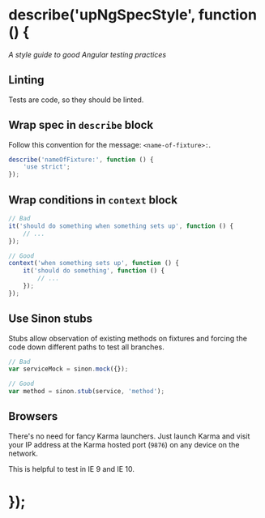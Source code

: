 # describe('upNgSpecStyle', function () {

*A style guide to good Angular testing practices*

## Linting

Tests are code, so they should be linted.

## Wrap spec in `describe` block

Follow this convention for the message: `<name-of-fixture>:`.

```javascript
describe('nameOfFixture:', function () {
    'use strict';
});
```

## Wrap conditions in `context` block

```javascript
// Bad
it('should do something when something sets up', function () {
    // ...
});

// Good
context('when something sets up', function () {
    it('should do something', function () {
        // ...
    });
});
```

## Use Sinon stubs

Stubs allow observation of existing methods on fixtures and forcing the code down different paths to test all branches.

```javascript
// Bad
var serviceMock = sinon.mock({});

// Good
var method = sinon.stub(service, 'method');
```

## Browsers

There's no need for fancy Karma launchers. Just launch Karma and visit your IP address at the Karma hosted port (`9876`) on any device on the network.

This is helpful to test in IE 9 and IE 10.

# });
